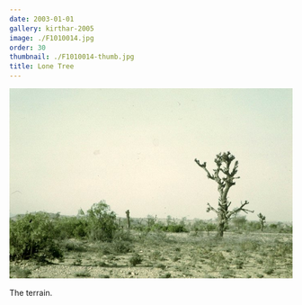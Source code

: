```yaml
---
date: 2003-01-01
gallery: kirthar-2005
image: ./F1010014.jpg
order: 30
thumbnail: ./F1010014-thumb.jpg
title: Lone Tree
---
```


![Lone Tree](./F1010014.jpg)

The terrain.